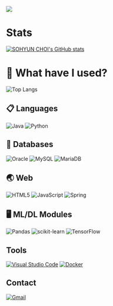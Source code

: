 <!-- 헤더 타이틀 -->
<img src="https://capsule-render.vercel.app/api?type=waving&color=auto&height=300&section=header&text=Welcome!&fontSize=90&animation=fadeIn&fontAlignY=38&desc=to%20the%20SOHYUN%20CHOI's%20Repo!&descAlignY=51&descAlign=62"/>

<!-- 통계 카드 -->
# Stats
[![SOHYUN CHOI's GitHub stats](https://github-readme-stats.vercel.app/api?username=sohyunchoi&theme=onedark&show_icons=true)](https://github.com/sohyunchoi)

<!-- 사용 언어 -->
# 🔨 What have I used?
![Top Langs](https://github-readme-stats.vercel.app/api/top-langs/?username=sohyunchoi&layout=compact)

<!-- 언어 아이콘 -->
## 📋 Languages
![Java](https://img.shields.io/badge/java-%23ED8B00.svg?style=for-the-badge&logo=openjdk&logoColor=white)
![Python](https://img.shields.io/badge/python-3670A0?style=for-the-badge&logo=python&logoColor=ffdd54)

<!-- 데이터베이스 아이콘 -->
## 💾 Databases
![Oracle](https://img.shields.io/badge/Oracle-F80000?style=for-the-badge&logo=oracle&logoColor=white)
![MySQL](https://img.shields.io/badge/mysql-%2300f.svg?style=for-the-badge&logo=mysql&logoColor=white)
![MariaDB](https://img.shields.io/badge/MariaDB-003545?style=for-the-badge&logo=mariadb&logoColor=white)

<!-- 웹 아이콘 -->
## 🌏 Web
![HTML5](https://img.shields.io/badge/html5-%23E34F26.svg?style=for-the-badge&logo=html5&logoColor=white)
![JavaScript](https://img.shields.io/badge/javascript-%23323330.svg?style=for-the-badge&logo=javascript&logoColor=%23F7DF1E)
![Spring](https://img.shields.io/badge/spring-%236DB33F.svg?style=for-the-badge&logo=spring&logoColor=white)

<!-- ML/DL 아이콘 -->
## 🖥️ ML/DL Modules
![Pandas](https://img.shields.io/badge/pandas-%23150458.svg?style=for-the-badge&logo=pandas&logoColor=white)
![scikit-learn](https://img.shields.io/badge/scikit--learn-%23F7931E.svg?style=for-the-badge&logo=scikit-learn&logoColor=white)
![TensorFlow](https://img.shields.io/badge/TensorFlow-%23FF6F00.svg?style=for-the-badge&logo=TensorFlow&logoColor=white)

<!-- 사용 툴 아이콘 -->
## Tools
[![Visual Studio Code](https://img.shields.io/badge/Visual%20Studio%20Code-0078d7.svg?style=for-the-badge&logo=visual-studio-code&logoColor=white)](https://code.visualstudio.com/)
[![Docker](https://img.shields.io/badge/Docker-2496ED?style=for-the-badge&logo=docker&logoColor=white)](https://www.docker.com/)

<!-- 지메일 아이콘 -->
## Contact
[![Gmail](https://img.shields.io/badge/Gmail-D14836?style=for-the-badge&logo=gmail&logoColor=white)](mailto:your-email@gmail.com)
